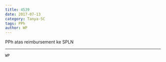 ```yaml
---
title: 4539
date: 2017-07-13
category: Tanya-SC
tags: PPh
author: WP
---
```


PPh atas reimbursement ke SPLN

---



`WP`
